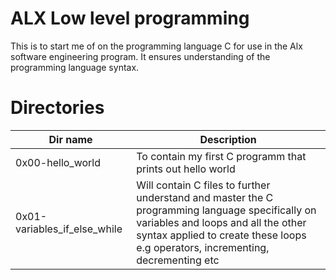 # ALX Low level programming
This is to start me of on the programming language C for use in the Alx software engineering program. It ensures understanding of the programming language syntax.

# Directories
| Dir name | Description |
| -------- | ----------- |
| 0x00-hello_world | To contain my first C programm that prints out hello world |
| 0x01-variables_if_else_while | Will contain C files to further understand and master the C programming language specifically on variables and loops and all the other syntax applied to create these loops e.g operators, incrementing, decrementing etc |
